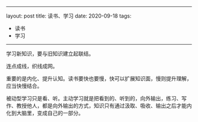 
---
layout: post
title: 读书、学习
date: 2020-09-18
tags: 
- 读书
- 学习
---

学习新知识，要与旧知识建立起联结。

连点成线，织线成网。

重要的是内化、提升认知。读书要快也要慢，快可以扩展知识面，慢则提升理解，应当快慢结合。

被动型学习只是看、听。主动学习就是把看到的、听到的，向外输出，练习、写作、教授他人，都是向外输出的方式，知识只有通过汲取、吸收、输出之后才能内化到大脑里，变成自己的一部分。

